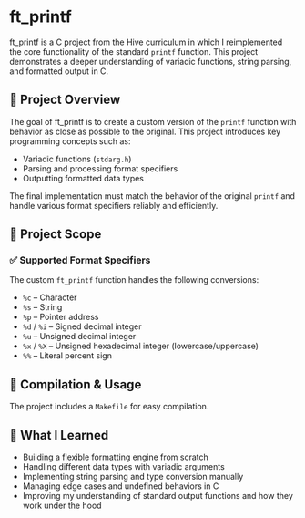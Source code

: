 # ft_printf

ft_printf is a C project from the Hive curriculum in which I reimplemented the core functionality of the standard `printf` function. This project demonstrates a deeper understanding of variadic functions, string parsing, and formatted output in C.

## 🚀 Project Overview

The goal of ft_printf is to create a custom version of the `printf` function with behavior as close as possible to the original. This project introduces key programming concepts such as:

- Variadic functions (`stdarg.h`)
- Parsing and processing format specifiers
- Outputting formatted data types

The final implementation must match the behavior of the original `printf` and handle various format specifiers reliably and efficiently.

## 📁 Project Scope

### ✅ Supported Format Specifiers

The custom `ft_printf` function handles the following conversions:

- `%c` – Character
- `%s` – String
- `%p` – Pointer address
- `%d` / `%i` – Signed decimal integer
- `%u` – Unsigned decimal integer
- `%x` / `%X` – Unsigned hexadecimal integer (lowercase/uppercase)
- `%%` – Literal percent sign

## 🔧 Compilation & Usage

The project includes a `Makefile` for easy compilation.

## 🧠 What I Learned

- Building a flexible formatting engine from scratch
- Handling different data types with variadic arguments
- Implementing string parsing and type conversion manually
- Managing edge cases and undefined behaviors in C
- Improving my understanding of standard output functions and how they work under the hood
